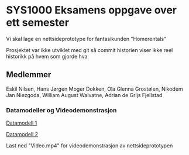 # SYS1000 Eksamens oppgave over ett semester

Vi skal lage en nettsideprototype for fantasikunden "Homerentals"

Prosjektet var ikke utviklet med git så commit historien viser ikke reel historikk på hvem som gjorde hva

## Medlemmer
Eskil Nilsen, Hans Jørgen Moger Dokken, Ola Glenna Grostølen, Nikodem Jan Niezgoda, William August Walvatne, Adrian de Grijs Fjellstad

### Datamodeller og Videodemonstrasjon

[Datamodell 1](Datamodell.pdf)

[Datamodell 2](Datamodell.drawio.pdf)

Last ned "Video.mp4" for videodemonstrasjon av nettsideprototypen
